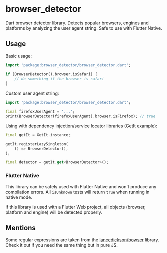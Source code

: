 # browser_detector

Dart browser detector library. Detects popular browsers, engines and platforms by analyzing the user agent string. Safe to use with Flutter Native.

## Usage

Basic usage:

```dart
import 'package:browser_detector/browser_detector.dart';

if (BrowserDetector().browser.isSafari) {
    // do something if the browser is safari
}
```

Custom user agent string:

```dart
import 'package:browser_detector/browser_detector.dart';

final firefoxUserAgent = '...';
print(BrowserDetector(firefoxUserAgent).browser.isFirefox); // true
```

Using with dependency injection/service locator libraries (GetIt example):

```dart
final getIt = GetIt.instance;

getIt.registerLazySingleton(
    () => BrowserDetector(),
);

final detector = getIt.get<BrowserDetector>();
```

### Flutter Native

This library can be safely used with Flutter Native and won't produce any compilation errors. All `isUnknown` tests will return `true` when running in native mode.

If this library is used with a Flutter Web project, all objects (browser, platform and engine) will be detected properly.

## Mentions

Some regular expressions are taken from the [lancedickson/bowser](https://github.com/lancedikson/bowser) library. Check it out if you need the same thing but in pure JS.